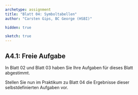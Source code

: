 ```yaml
---
archetype: assignment
title: "Blatt 04: Symboltabellen"
author: "Carsten Gips, BC George (HSBI)"

hidden: true

sketch: true
---
```



## A4.1: Freie Aufgabe

In Blatt 02 und Blatt 03 haben Sie Ihre Aufgaben für dieses Blatt abgestimmt.

Stellen Sie nun im Praktikum zu Blatt 04 die Ergebnisse dieser selbstdefinierten
Aufgaben vor.
